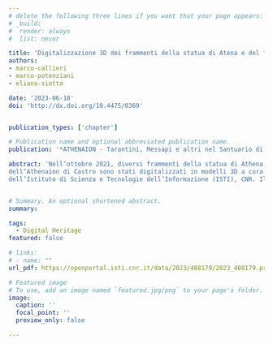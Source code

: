 ```yaml
---
# delete the following three lines if you want that your page appears:
# _build:
#  render: always
#  list: never

title: 'Digitalizzazione 3D dei frammenti della statua di Atena e del fregio monumentale dell’Athenaion di Castro'
authors:
- marco-callieri
- marco-potenziani
- eliana-siotto

date: '2023-06-18'
doi: 'http://dx.doi.org/10.4475/0369'


publication_types: ['chapter']

# Publication name and optional abbreviated publication name.
publication: '*ATHENAION - Tarantini, Messapi e altri nel Santuario di Atena a Castro*'

abstract: 'Nell’ottobre 2021, diversi frammenti della statua di Athena e del fregio monumentale 
dell’Athenaion di Castro sono stati digitalizzati in modelli 3D a cura del Visual Computing Lab 
dell’Istituto di Scienza e Tecnologie dell’Informazione (ISTI), CNR. Il personale del laboratorio di ricerca, che si occupa di grafica 3D e di tecnologie digitali applicate ai beni culturali, ha lavorato presso i locali del museo archeologico e dei depositi del comune di Castro nel contesto del Programma di Accesso Molab 2021 del progetto E-RHIS.it.'


# Summary. An optional shortened abstract.
summary: 

tags:
  - Digital Heritage
featured: false

# links:
# - name: ""
url_pdf: https://openportal.isti.cnr.it/data/2023/488179/2023_488179.preprint.pdf?id=people______%3A%3Aad4ec473724b8c889a866cd63d7ed45e

# Featured image
# To use, add an image named `featured.jpg/png` to your page's folder.
image:
  caption: ''
  focal_point: ''
  preview_only: false

---
```


